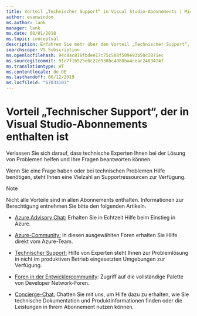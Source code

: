 ```yaml
---
title: Vorteil „Technischer Support“ in Visual Studio-Abonnements | Microsoft-Dokumentation
author: evanwindom
ms.author: lank
manager: lank
ms.date: 08/01/2018
ms.topic: conceptual
description: Erfahren Sie mehr über den Vorteil „Technischer Support“, der in Visual Studio-Abonnements enthalten ist
searchscope: VS Subscription
ms.openlocfilehash: 94c8ac818fbdee17c75c508f509e93b50c3871ec
ms.sourcegitcommit: 91c7f1b525e0c22d938bc4080ba4ceac2483474f
ms.translationtype: HT
ms.contentlocale: de-DE
ms.lasthandoff: 06/12/2019
ms.locfileid: "67033103"
---
```

# <a name="technical-support-benefits-included-with-visual-studio-subscriptions"></a>Vorteil „Technischer Support“, der in Visual Studio-Abonnements enthalten ist

Verlassen Sie sich darauf, dass technische Experten Ihnen bei der Lösung von Problemen helfen und Ihre Fragen beantworten können.

Wenn Sie eine Frage haben oder bei technischen Problemen Hilfe benötigen, steht Ihnen eine Vielzahl an Supportressourcen zur Verfügung.

> [!NOTE]
> Nicht alle Vorteile sind in allen Abonnements enthalten.  Informationen zur Berechtigung entnehmen Sie bitte den folgenden Artikeln.

- [Azure Advisory Chat:](vs-azure-advisory-chat.md) Erhalten Sie in Echtzeit Hilfe beim Einstieg in Azure.

- [Azure-Community:](vs-azure-community.md) In diesen ausgewählten Foren erhalten Sie Hilfe direkt vom Azure-Team.

- [Technischer Support:](vs-tech-support.md) Hilfe von Experten steht Ihnen zur Problemlösung in nicht im produktiven Betrieb eingesetzten Umgebungen zur Verfügung.

- [Foren in der Entwicklercommunity](vs-priority-support.md): Zugriff auf die vollständige Palette von Developer Network-Foren. 

- [Concierge-Chat:](vs-concierge-chat.md) Chatten Sie mit uns, um Hilfe dazu zu erhalten, wie Sie technische Dokumentation und Produktinformationen finden oder die Leistungen in Ihrem Abonnement nutzen können.
